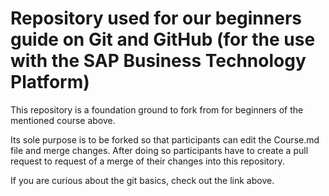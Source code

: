 # Repository used for our beginners guide on Git and GitHub (for the use with the SAP Business Technology Platform)

This repository is a foundation ground to fork from for beginners of the mentioned course above.

Its sole purpose is to be forked so that participants can edit the Course.md file and merge changes. After doing so participants have to create a pull request to request of a merge of their changes into this repository.

 If you are curious about the git basics, check out the link above.
